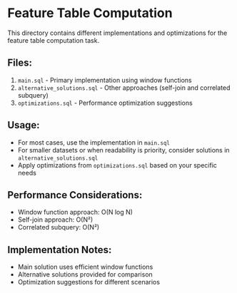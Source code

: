 # Feature Table Computation

This directory contains different implementations and optimizations for the feature table computation task.

## Files:
1. `main.sql` - Primary implementation using window functions
2. `alternative_solutions.sql` - Other approaches (self-join and correlated subquery)
3. `optimizations.sql` - Performance optimization suggestions

## Usage:
- For most cases, use the implementation in `main.sql`
- For smaller datasets or when readability is priority, consider solutions in `alternative_solutions.sql`
- Apply optimizations from `optimizations.sql` based on your specific needs

## Performance Considerations:
- Window function approach: O(N log N)
- Self-join approach: O(N²)
- Correlated subquery: O(N²)

## Implementation Notes:
- Main solution uses efficient window functions
- Alternative solutions provided for comparison
- Optimization suggestions for different scenarios 